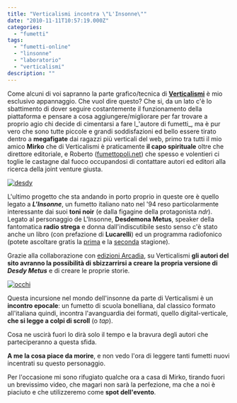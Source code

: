 ```yaml
---
title: "Verticalismi incontra \"L'Insonne\""
date: "2010-11-11T10:57:19.000Z"
categories:
  - "fumetti"
tags:
  - "fumetti-online"
  - "linsonne"
  - "laboratorio"
  - "verticalismi"
description: ""
---
```


Come alcuni di voi sapranno la parte grafico/tecnica di [**Verticalismi**](http://www.verticalismi.it) è mio esclusivo appannaggio. Che vuol dire questo? Che si, da un lato c'è lo sbattimento di dover seguire costantemente il funzionamento della piattaforma e pensare a cosa aggiungere/migliorare per far trovare a proprio agio chi decide di cimentarsi a fare l_'autore di fumetti_, ma è pur vero che sono tutte piccole e grandi soddisfazioni ed bello essere tirato dentro a **megafigate** dai ragazzi più verticali del web, primo tra tutti il mio amico **Mirko** che di Verticalismi è praticamente **il capo spirituale** oltre che direttore editoriale, e Roberto ([fumettopoli.net](http://www.fumettopoli.net)) che spesso e volentieri ci toglie le castagne dal fuoco occupandosi di contattare autori ed editori alla ricerca della joint venture giusta.

[![](https://enricodeleo.s3.eu-south-1.amazonaws.com/uploads/2010/11/desdy.jpg "desdy")](https://enricodeleo.s3.eu-south-1.amazonaws.com/uploads/2010/11/desdy.jpg")

L'ultimo progetto che sta andando in porto proprio in queste ore è quello legato a **_L'Insonne_**, un fumetto italiano nato nel '94 reso particolarmente interessante dai suoi **toni noir** (e dalla figagine della protagonista _ndr_). Legato al personaggio de L'Insonne, **Desdemona Metus**, speaker della fantomatica **radio strega** e donna dall'indiscutibile sesto senso c'è stato anche un libro (con prefazione di **Lucarelli**) ed un programma radiofonico (potete ascoltare gratis la [prima](http://www.yattaaa.net/pag/fumette/insonne_audiofumetti1st.asp) e la [seconda](http://www.yattaaa.net/pag/fumette/insonne_audiofumetti2st.asp) stagione).

Grazie alla collaborazione con [edizioni Arcadia](http://www.edizioniarcadia.com/new/), su Verticalismi **gli autori del sito avranno la possibilità di sbizzarrirsi a creare la propria versione di _Desdy Metus_** e di creare le proprie storie.

[![](https://enricodeleo.s3.eu-south-1.amazonaws.com/uploads/2010/11/occhi-1024x576.jpg "occhi")](https://enricodeleo.s3.eu-south-1.amazonaws.com/uploads/2010/11/occhi.jpg")

Questa incursione nel mondo dell'insonne da parte di Verticalismi è un **incontro epocale**: un fumetto di scuola bonelliana, dal classico formato all'italiana quindi, incontra l'avanguardia dei formati, quello digital-verticale, **che si legge a colpi di scroll** (o _tap_).

Cosa ne uscirà fuori lo dirà solo il tempo e la bravura degli autori che parteciperanno a questa sfida.

**A me la cosa piace da morire**, e non vedo l'ora di leggere tanti fumetti nuovi incentrati su questo personaggio.

Per l'occasione mi sono rifugiato qualche ora a casa di Mirko, tirando fuori un brevissimo video, che magari non sarà la perfezione, ma che a noi è piaciuto e che utilizzeremo come **spot dell'evento**.
